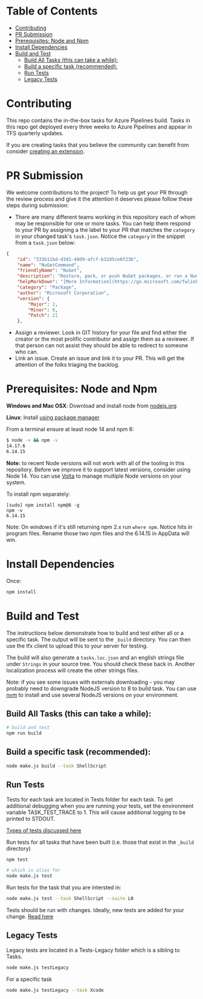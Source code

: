 # Table of Contents
- [Contributing](#contributing)
- [PR Submission](#pr-submission)
- [Prerequisites: Node and Npm](#prerequisites-node-and-npm)
- [Install Dependencies](#install-dependencies)
- [Build and Test](#build-and-test)
  * [Build All Tasks (this can take a while):](#build-all-tasks-this-can-take-a-while)
  * [Build a specific task (recommended):](#build-a-specific-task-recommended)
  * [Run Tests](#run-tests)
  * [Legacy Tests](#legacy-tests)

# Contributing

This repo contains the in-the-box tasks for Azure Pipelines build. Tasks in this repo get deployed every three weeks to Azure Pipelines and appear in TFS quarterly updates.

If you are creating tasks that you believe the community can benefit from consider [creating an extension](https://www.visualstudio.com/integrate/extensions/develop/add-build-task).

# PR Submission

We welcome contributions to the project!  To help us get your PR through the review process and give it the attention it deserves please follow these steps during submission:
- There are many different teams working in this repository each of whom may be responsible for one or more tasks.  You can help them respond to your PR by assigning a the label to your PR that matches the `category` in your changed task's `task.json`.  Notice the `category` in the snippet from a `task.json` below:
```json
{
    "id": "333b11bd-d341-40d9-afcf-b32d5ce6f23b",
    "name": "NuGetCommand",
    "friendlyName": "NuGet",
    "description": "Restore, pack, or push NuGet packages, or run a NuGet command. Supports NuGet.org and authenticated feeds like Azure Artifacts and MyGet. Uses NuGet.exe and works with .NET Framework apps. For .NET Core and .NET Standard apps, use the .NET Core task.",
    "helpMarkDown": "[More Information](https://go.microsoft.com/fwlink/?LinkID=613747)",
    "category": "Package",
    "author": "Microsoft Corporation",
    "version": {
        "Major": 2,
        "Minor": 0,
        "Patch": 21
    },
```
- Assign a reviewer.  Look in GIT history for your file and find either the creator or the most prolific contributor and assign them as a reviewer.  If that person can not assist they should be able to redirect to someone who can.
- Link an issue. Create an issue and link it to your PR.  This will get the attention of the folks triaging the backlog.


# Prerequisites: Node and Npm

**Windows and Mac OSX**: Download and install node from [nodejs.org](http://nodejs.org/)

**Linux**: Install [using package manager](https://github.com/joyent/node/wiki/Installing-Node.js-via-package-manager)

From a terminal ensure at least node 14 and npm 6:

```bash
$ node -v && npm -v
14.17.6
6.14.15
```

**Note:** to recent Node versions will not work with all of the tooling in this
repository. Before we improve it to support latest versions, consider using
Node 14. You can use [Volta](https://volta.sh) to manage multiple Node versions
on your system.

To install npm separately:

```
[sudo] npm install npm@6 -g
npm -v
6.14.15
```

Note: On windows if it's still returning npm 2.x run `where npm`. Notice hits in program files. Rename those two npm files and the 6.14.15 in AppData will win.

# Install Dependencies

Once:

```bash
npm install
```

# Build and Test

The instructions below demonstrate how to build and test either all or a specific task.  The output will be sent to
the `_build` directory.  You can then use the tfx client to upload this to your server for testing.

The build will also generate a `tasks.loc.json` and an english strings file under `Strings` in your source tree. You should check these back in. Another localization process will create the other strings files.

Note: if you see some issues with externals downloading - you may probably need to downgrade NodeJS version to 8 to build task.
You can use [nvm](https://github.com/nvm-sh/nvm) to install and use several NodeJS versions on your environment.

## Build All Tasks (this can take a while):

``` bash
# build and test
npm run build
```

## Build a specific task (recommended):

```bash
node make.js build --task ShellScript
```

## Run Tests

Tests for each task are located in Tests folder for each task.  To get additional debugging when you are running your tests, set the environment variable TASK_TEST_TRACE to 1.  This will cause additional logging to be printed to STDOUT.

[Types of tests discussed here](runningtests.md)

Run tests for all tasks that have been built (i.e. those that exist in the `_build` directory)
```bash
npm test

# which is alias for
node make.js test
```

Run tests for the task that you are intersted in:
```bash
node make.js test --task ShellScript --suite L0
```

Tests should be run with changes. Ideally, new tests are added for your change.
[Read here](runningtests.md)

## Legacy Tests

Legacy tests are located in a Tests-Legacy folder which is a sibling to Tasks.
```bash
node make.js testLegacy
```

For a specific task
```bash
node make.js testLegacy --task Xcode
```
